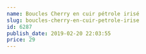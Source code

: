 ```yaml
---
name: Boucles Cherry en cuir pétrole irisé
slug: boucles-cherry-en-cuir-petrole-irise
id: 6287
publish_date: 2019-02-20 22:03:55
price: 29
---
```

